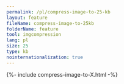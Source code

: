 ```yaml
---
permalink: /pl/compress-image-to-25-kb
layout: feature
fileName: compress-image-to-25kb
folderName: feature
tool: imgcompression
lang: pl
size: 25
type: kb
nointernationalization: true
---
```

{%- include compress-image-to-X.html -%}
      